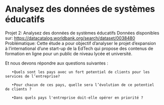 # Analysez des données de systèmes éducatifs
Projet 2: Analysez des données de systèmes éducatifs
Données disponibles sur: https://datacatalog.worldbank.org/search/dataset/0038480
Problématique:
Cette étude a pour objectif d’analyser le projet d’expansion à l’international d’une start-up de la EdTech qui propose des contenus de formation en ligne pour un public de niveau lycée et université.

Et nous devons répondre aux questions suivantes :

       •Quels sont les pays avec un fort potentiel de clients pour les services de l’entreprise?
       
       •Pour chacun de ces pays, quelle sera l’évolution de ce potentiel de clients ?
       
       •Dans quels pays l'entreprise doit-elle opérer en priorité ?


